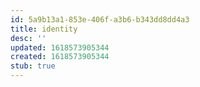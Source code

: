 ```yaml
---
id: 5a9b13a1-853e-406f-a3b6-b343dd8dd4a3
title: identity
desc: ''
updated: 1618573905344
created: 1618573905344
stub: true
---
```


